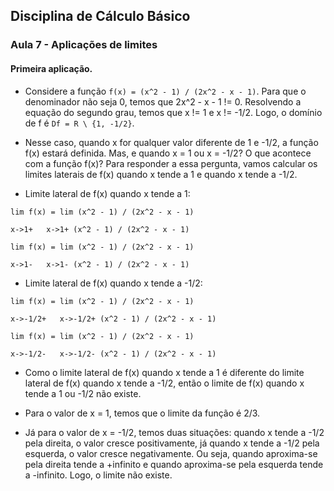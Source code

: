 ## Disciplina de Cálculo Básico

### Aula 7 - Aplicações de limites

#### Primeira aplicação.

- Considere a função `f(x) = (x^2 - 1) / (2x^2 - x - 1)`. Para que o denominador não seja 0, temos que 2x^2 - x - 1 != 0. Resolvendo a equação do segundo grau, temos que x != 1 e x != -1/2. Logo, o domínio de f é `Df = R \ {1, -1/2}`.

- Nesse caso, quando x for qualquer valor diferente de 1 e -1/2, a função f(x) estará definida. Mas, e quando x = 1 ou x = -1/2? O que acontece com a função f(x)? Para responder a essa pergunta, vamos calcular os limites laterais de f(x) quando x tende a 1 e quando x tende a -1/2.

- Limite lateral de f(x) quando x tende a 1:

```
lim f(x) = lim (x^2 - 1) / (2x^2 - x - 1)

x->1+   x->1+ (x^2 - 1) / (2x^2 - x - 1)

lim f(x) = lim (x^2 - 1) / (2x^2 - x - 1)

x->1-   x->1- (x^2 - 1) / (2x^2 - x - 1)
```

- Limite lateral de f(x) quando x tende a -1/2:

```
lim f(x) = lim (x^2 - 1) / (2x^2 - x - 1)

x->-1/2+   x->-1/2+ (x^2 - 1) / (2x^2 - x - 1)

lim f(x) = lim (x^2 - 1) / (2x^2 - x - 1)

x->-1/2-   x->-1/2- (x^2 - 1) / (2x^2 - x - 1)
```

- Como o limite lateral de f(x) quando x tende a 1 é diferente do limite lateral de f(x) quando x tende a -1/2, então o limite de f(x) quando x tende a 1 ou -1/2 não existe.

- Para o valor de x = 1, temos que o limite da função é 2/3.

- Já para o valor de x = -1/2, temos duas situações: quando x tende a -1/2 pela direita, o valor cresce positivamente, já quando x tende a -1/2 pela esquerda, o valor cresce negativamente. Ou seja, quando aproxima-se pela direita tende a +infinito e quando aproxima-se pela esquerda tende a -infinito. Logo, o limite não existe.